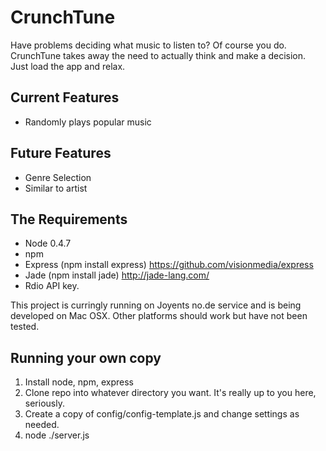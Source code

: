 # CrunchTune

Have problems deciding what music to listen to? Of course you do. CrunchTune takes away the need to actually think and make a decision. Just load the app and relax.

## Current Features
* Randomly plays popular music

## Future Features
* Genre Selection
* Similar to artist

## The Requirements
* Node 0.4.7
* npm
* Express (npm install express) https://github.com/visionmedia/express
* Jade (npm install jade) http://jade-lang.com/
* Rdio API key.

This project is curringly running on Joyents no.de service and is being developed on Mac OSX. Other platforms should work but have not been tested.

## Running your own copy
1. Install node, npm, express
2. Clone repo into whatever directory you want. It's really up to you here, seriously.
3. Create a copy of config/config-template.js and change settings as needed.
4. node ./server.js